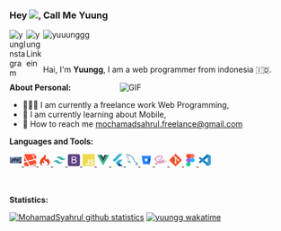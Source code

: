 ### Hey <img src="https://raw.githubusercontent.com/kaueMarques/kaueMarques/master/hi.gif" width="20px">, Call Me Yuung

<a href="https://www.instagram.com/yuuunggg_">
    <img align="left" alt="yungInstagram" width="30px"
        src="https://img.icons8.com/material-outlined/192/ffffff/instagram-new--v1.png" />
</a>

<a href="https://www.linkedin.com/in/mochamad-syahrul-samsudin-bb06891a5/">
    <img align="left" alt="yungLinkein" width="30px" src="https://img.icons8.com/ios-glyphs/120/ffffff/linkedin.png" />
</a>

<p align="left"><img src="https://komarev.com/ghpvc/?username=mohamadsyahrul" alt="yuuunggg" /></p>
<br>


Hai, I'm **Yuungg**, I am a web programmer from indonesia 🇮🇩.

<img width="61%" align="right" alt="GIF" src="https://www.sagaratechnology.com/blog/wp-content/uploads/2020/09/4.gif" />

**About Personal:**

+ 👨🏽‍💻 I am currently a freelance work Web Programming,
+ 📱 I am currently learning about Mobile,
+ 📧 How to reach me mochamadsahrul.freelance@gmail.com


**Languages and Tools:**

<a href="https://github.com/topics/php" target="blank">
    <img height="22" src="https://raw.githubusercontent.com/devicons/devicon/master/icons/php/php-original.svg">
</a>
<a href="https://github.com/topics/laravel" target="blank">
    <img height="22" src="https://raw.githubusercontent.com/devicons/devicon/master/icons/laravel/laravel-plain.svg">
</a>
<a href="https://github.com/topics/codeigniter" target="blank">
    <img height="22"
        src="https://raw.githubusercontent.com/devicons/devicon/2ae2a900d2f041da66e950e4d48052658d850630/icons/codeigniter/codeigniter-plain.svg">
</a>
<a href="https://github.com/topics/tailwindcss" target="blank">
    <img height="22"
        src="https://raw.githubusercontent.com/devicons/devicon/2ae2a900d2f041da66e950e4d48052658d850630/icons/tailwindcss/tailwindcss-plain.svg">
</a>
<a href="https://github.com/topics/bootstrap" target="blank">
    <img height="22"
        src="https://raw.githubusercontent.com/devicons/devicon/2ae2a900d2f041da66e950e4d48052658d850630/icons/bootstrap/bootstrap-plain.svg">
</a>
<a href="https://github.com/topics/javascript" target="blank">
    <img height="22"
        src="https://raw.githubusercontent.com/devicons/devicon/2ae2a900d2f041da66e950e4d48052658d850630/icons/javascript/javascript-plain.svg">
</a>
<a href="https://github.com/topics/vuejs" target="blank">
    <img height="22"
        src="https://raw.githubusercontent.com/devicons/devicon/2ae2a900d2f041da66e950e4d48052658d850630/icons/vuejs/vuejs-original.svg">
</a>
<a href="https://github.com/topics/flutter" target="blank">
    <img height="22"
        src="https://raw.githubusercontent.com/devicons/devicon/2ae2a900d2f041da66e950e4d48052658d850630/icons/flutter/flutter-original.svg">
</a>
<a href="https://github.com/topics/mysql" target="blank">
    <img height="22"
        src="https://raw.githubusercontent.com/devicons/devicon/2ae2a900d2f041da66e950e4d48052658d850630/icons/mysql/mysql-original.svg">
</a>
<a href="https://github.com/topics/bitbucket" target="blank">
    <img height="22"
        src="https://raw.githubusercontent.com/devicons/devicon/2ae2a900d2f041da66e950e4d48052658d850630/icons/bitbucket/bitbucket-original.svg">
</a>
<a href="https://github.com/topics/sass" target="blank">
    <img height="22"
        src="https://raw.githubusercontent.com/devicons/devicon/2ae2a900d2f041da66e950e4d48052658d850630/icons/sass/sass-original.svg">
</a>
<a href="https://github.com/topics/git" target="blank">
    <img height="22"
        src="https://raw.githubusercontent.com/devicons/devicon/2ae2a900d2f041da66e950e4d48052658d850630/icons/git/git-original.svg">
</a>
<a href="https://github.com/topics/figma" target="blank">
    <img height="22"
        src="https://raw.githubusercontent.com/devicons/devicon/2ae2a900d2f041da66e950e4d48052658d850630/icons/figma/figma-original.svg">
</a>
<a href="https://github.com/topics/vscode" target="blank">
    <img height="22"
        src="https://raw.githubusercontent.com/devicons/devicon/2ae2a900d2f041da66e950e4d48052658d850630/icons/vscode/vscode-original.svg">
</a>

<br>
<br>
<br>


**Statistics:**
<p align="left">
    <a href="https://github.com/MohamadSyahrul?tab=repositories" target="blank"><img
            src="https://github-readme-stats.vercel.app/api?username=MohamadSyahrul&show_icons=true&count_private=true&include_all_commits=true"
            alt="MohamadSyahrul github statistics" /></a>
    <a href="https://wakatime.com/@mohamadsyahrul" target="blank"><img
            src="https://github-readme-stats.vercel.app/api/wakatime?username=mohamadsyahrul&layout=compact"
            alt="yuungg wakatime " /></a>
</p>